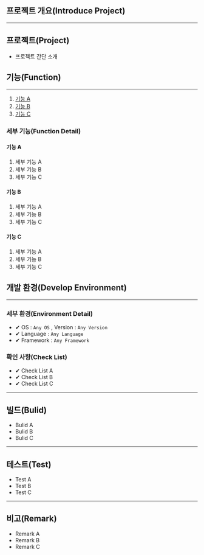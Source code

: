 ## 프로젝트 개요(Introduce Project)

<hr>

## 프로젝트(Project)
* 프로젝트 간단 소개



## 기능(Function)

<hr>

1. [기능 A](#기능-A)
2. [기능 B](#기능-B)
3. [기능 C](#기능-C)
   
### 세부 기능(Function Detail)
#### 기능 A
   1. 세부 기능 A
   2. 세부 기능 B
   3. 세부 기능 C
#### 기능 B
   1. 세부 기능 A
   2. 세부 기능 B
   3. 세부 기능 C
#### 기능 C
   1. 세부 기능 A
   2. 세부 기능 B
   3. 세부 기능 C

## 개발 환경(Develop Environment)

<hr>

### 세부 환경(Environment Detail)
* ✔ OS : `Any OS` , Version : `Any Version`
* ✔ Language : `Any Language`
* ✔ Framework : `Any Framework`
### 확인 사항(Check List)
* ✔ Check List A
* ✔ Check List B
* ✔ Check List C

<hr>

## 빌드(Bulid)
* Bulid A
* Bulid B
* Bulid C

<hr>

## 테스트(Test)
* Test A
* Test B
* Test C

<hr>


## 비고(Remark)
* Remark A
* Remark B
* Remark C
